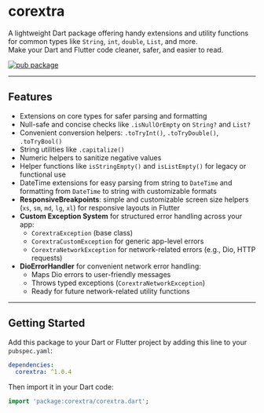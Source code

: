 
# corextra

A lightweight Dart package offering handy extensions and utility functions  
for common types like `String`, `int`, `double`, `List`, and more.  
Make your Dart and Flutter code cleaner, safer, and easier to read.

[![pub package](https://img.shields.io/pub/v/corextra.svg)](https://pub.dev/packages/corextra)

---

## Features

- Extensions on core types for safer parsing and formatting  
- Null-safe and concise checks like `.isNullOrEmpty` on `String?` and `List?`  
- Convenient conversion helpers: `.toTryInt()`, `.toTryDouble()`, `.toTryBool()`  
- String utilities like `.capitalize()`  
- Numeric helpers to sanitize negative values  
- Helper functions like `isStringEmpty()` and `isListEmpty()` for legacy or functional use  
- DateTime extensions for easy parsing from string to `DateTime` and formatting from `DateTime` to string with customizable formats
- **ResponsiveBreakpoints**: simple and customizable screen size helpers (`xs`, `sm`, `md`, `lg`, `xl`) for responsive layouts in Flutter  
- **Custom Exception System** for structured error handling across your app:
  - `CorextraException` (base class)
  - `CorextraCustomException` for generic app-level errors
  - `CorextraNetworkException` for network-related errors (e.g., Dio, HTTP requests)
- **DioErrorHandler** for convenient network error handling:
  - Maps Dio errors to user-friendly messages
  - Throws typed exceptions (`CorextraNetworkException`)
  - Ready for future network-related utility functions

---

## Getting Started

Add this package to your Dart or Flutter project by adding this line to your `pubspec.yaml`:

```yaml
dependencies:
  corextra: ^1.0.4
```

Then import it in your Dart code:

```dart
import 'package:corextra/corextra.dart';
```
